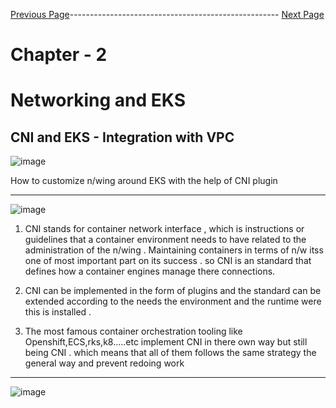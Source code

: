 

[Previous Page](https://github.com/EtricKombat/Course_Practical_Guide_EKS/blob/master/_docs/ch2/installing_the_bookstore_p2.md)---------------------------------------------------- [Next Page](https://github.com/EtricKombat/Course_Practical_Guide_EKS/blob/master/_docs/ch2/demo_cni.md)



# Chapter - 2 
# Networking and EKS

## CNI and EKS - Integration with VPC

![image](https://user-images.githubusercontent.com/33585301/119602045-f89cb480-be07-11eb-8243-9dbd77d9b7a9.png)

How to customize n/wing around EKS with the help of CNI plugin

___


![image](https://user-images.githubusercontent.com/33585301/119602981-f3406980-be09-11eb-82ba-acfccc626aa0.png)




1) CNI stands for container network interface , which is instructions or guidelines that a container environment needs to have related to the administration of the n/wing .
Maintaining containers in terms of n/w itss one of most important part on its success . so CNI is an standard that defines how a container engines manage there connections.

2) CNI can be implemented in the form of plugins and the standard can be extended according to the needs the environment and the runtime were this is installed .

3) The most famous  container orchestration tooling like Openshift,ECS,rks,k8.....etc  implement CNI in there own way but still being CNI . which means that all of them follows the same strategy the general way and prevent redoing work 


___

![image](https://user-images.githubusercontent.com/33585301/119603299-88436280-be0a-11eb-88c7-e3bcf32c8f92.png)

